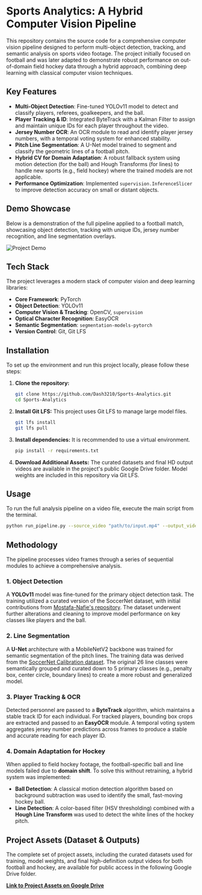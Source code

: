 # Sports Analytics: A Hybrid Computer Vision Pipeline

This repository contains the source code for a comprehensive computer vision pipeline designed to perform multi-object detection, tracking, and semantic analysis on sports video footage. The project initially focused on football and was later adapted to demonstrate robust performance on out-of-domain field hockey data through a hybrid approach, combining deep learning with classical computer vision techniques.

## Key Features

  * **Multi-Object Detection**: Fine-tuned YOLOv11 model to detect and classify players, referees, goalkeepers, and the ball.
  * **Player Tracking & ID**: Integrated ByteTrack with a Kalman Filter to assign and maintain unique IDs for each player throughout the video.
  * **Jersey Number OCR**: An OCR module to read and identify player jersey numbers, with a temporal voting system for enhanced stability.
  * **Pitch Line Segmentation**: A U-Net model trained to segment and classify the geometric lines of a football pitch.
  * **Hybrid CV for Domain Adaptation**: A robust fallback system using motion detection (for the ball) and Hough Transforms (for lines) to handle new sports (e.g., field hockey) where the trained models are not applicable.
  * **Performance Optimization**: Implemented `supervision.InferenceSlicer` to improve detection accuracy on small or distant objects.

## Demo Showcase

Below is a demonstration of the full pipeline applied to a football match, showcasing object detection, tracking with unique IDs, jersey number recognition, and line segmentation overlays.

![Project Demo](./playback.gif)

## Tech Stack

The project leverages a modern stack of computer vision and deep learning libraries:

  * **Core Framework**: PyTorch
  * **Object Detection**: YOLOv11
  * **Computer Vision & Tracking**: OpenCV, `supervision`
  * **Optical Character Recognition**: EasyOCR
  * **Semantic Segmentation**: `segmentation-models-pytorch`
  * **Version Control**: Git, Git LFS

## Installation

To set up the environment and run this project locally, please follow these steps:

1.  **Clone the repository:**

    ```bash
    git clone https://github.com/Dash3210/Sports-Analytics.git
    cd Sports-Analytics
    ```

2.  **Install Git LFS:**
    This project uses Git LFS to manage large model files.

    ```bash
    git lfs install
    git lfs pull
    ```

3.  **Install dependencies:**
    It is recommended to use a virtual environment.

    ```bash
    pip install -r requirements.txt
    ```

4.  **Download Additional Assets:**
    The curated datasets and final HD output videos are available in the project's public Google Drive folder. Model weights are included in this repository via Git LFS.

## Usage

To run the full analysis pipeline on a video file, execute the main script from the terminal.

```bash
python run_pipeline.py --source_video "path/to/input.mp4" --output_video "path/to/output.mp4"
```

## Methodology

The pipeline processes video frames through a series of sequential modules to achieve a comprehensive analysis.

### 1\. Object Detection

A **YOLOv11** model was fine-tuned for the primary object detection task. The training utilized a curated version of the SoccerNet dataset, with initial contributions from [Mostafa-Nafie's repository](https://github.com/Mostafa-Nafie/Football-Object-Detection). The dataset underwent further alterations and cleaning to improve model performance on key classes like players and the ball.

### 2\. Line Segmentation

A **U-Net** architecture with a MobileNetV2 backbone was trained for semantic segmentation of the pitch lines. The training data was derived from the [SoccerNet Calibration dataset](https://github.com/SoccerNet/sn-calibration). The original 26 line classes were semantically grouped and curated down to 5 primary classes (e.g., penalty box, center circle, boundary lines) to create a more robust and generalized model.

### 3\. Player Tracking & OCR

Detected personnel are passed to a **ByteTrack** algorithm, which maintains a stable track ID for each individual. For tracked players, bounding box crops are extracted and passed to an **EasyOCR** module. A temporal voting system aggregates jersey number predictions across frames to produce a stable and accurate reading for each player ID.

### 4\. Domain Adaptation for Hockey

When applied to field hockey footage, the football-specific ball and line models failed due to **domain shift**. To solve this without retraining, a hybrid system was implemented:

  * **Ball Detection**: A classical motion detection algorithm based on background subtraction was used to identify the small, fast-moving hockey ball.
  * **Line Detection**: A color-based filter (HSV thresholding) combined with a **Hough Line Transform** was used to detect the white lines of the hockey pitch.

## Project Assets (Dataset & Outputs)

The complete set of project assets, including the curated datasets used for training, model weights, and final high-definition output videos for both football and hockey, are available for public access in the following Google Drive folder.

[**Link to Project Assets on Google Drive**](https://drive.google.com/drive/folders/1gNySNQhoUG_vc3BMze-HL-3S0LDm3XSV?usp=sharing)
